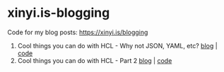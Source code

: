 # xinyi.is-blogging

Code for my blog posts: https://xinyi.is/blogging

1. Cool things you can do with HCL - Why not JSON, YAML, etc? [blog](https://xinyi.is/blogging/2022/12/31/why-hcl) | [code](https://github.com/Xinyi2016/xinyi.is-blogging/tree/1-hcl-simple/2022-12-31-hcl)
1. Cool things you can do with HCL - Part 2 [blog](https://xinyi.is/blogging/2023/01/01/hcl-functions) | [code](https://github.com/Xinyi2016/xinyi.is-blogging/tree/2-functions/2022-12-31-hcl)